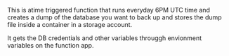 This is atime triggered function that runs everyday 6PM UTC time and creates a dump of the database you want to back up and stores the dump file inside a container in a storage account.

It gets the DB credentials and other variables througgh envionment variables on the function app. 

